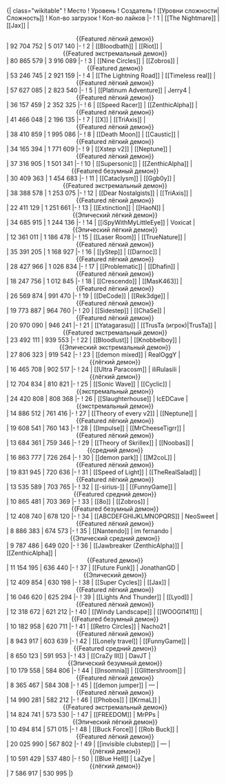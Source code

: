{| class="wikitable"
! Место
! Уровень
! Создатель
! [[Уровни сложности|Сложность]]
! Кол-во загрузок
! Кол-во лайков
|-
! 1
| [[The Nightmare]]
| [[Jax]]
| <center>{{Featured лёгкий демон}}</center>
| 92 704 752
| 5 017 140
|-
! 2
| [[Bloodbath]]
| [[Riot]]
| <center>{{Featured экстремальный демон}}</center>
| 80 865 579
| 3 916 089
|-
! 3
| [[Nine Circles]]
| [[Zobros]]
| <center>{{Featured демон}}</center>
| 53 246 745
| 2 921 159
|-
! 4
| [[The Lightning Road]]
| [[Timeless real]]
| <center>{{Featured лёгкий демон}}</center>
| 57 627 085
| 2 823 540
|-
! 5
| [[Platinum Adventure]]
| Jerry4
| <center>{{Featured лёгкий демон}}</center>
| 36 157 459
| 2 352 325
|-
! 6
| [[Speed Racer]]
| [[ZenthicAlpha]]
| <center>{{Featured лёгкий демон}}</center>
| 41 466 048
| 2 196 135
|-
! 7
| [[X]]
| [[TriAxis]]
| <center>{{Featured лёгкий демон}}</center>
| 38 410 859
| 1 995 086
|-
! 8
| [[Death Moon]]
| [[Caustic]]
| <center>{{Featured лёгкий демон}}</center>
| 34 165 394
| 1 771 609
|-
! 9
| [[Xstep v2]]
| [[Neptune]]
| <center>{{Featured лёгкий демон}}</center>
| 37 316 905
| 1 501 341
|-
! 10
| [[Supersonic]]
| [[ZenthicAlpha]]
| <center>{{Featured безумный демон}}</center>
| 30 409 363
| 1 454 683
|-
! 11
| [[Cataclysm]]
| [[Ggb0y]]
| <center>{{Featured экстремальный демон}}</center>
| 38 388 578
| 1 253 075
|-
! 12
| [[Dear Nostalgists]]
| [[TriAxis]]
| <center>{{Featured лёгкий демон}}</center>
| 22 411 129
| 1 251 661
|-
! 13
| [[Extinction]]
| [[HaoN]]
| <center>{{Эпический лёгкий демон}}</center>
| 34 685 915
| 1 244 136
|-
! 14
| [[iSpyWithMyLittleEye]]
| Voxicat
| <center>{{Эпический лёгкий демон}}</center>
| 12 361 011
| 1 186 478
|-
! 15
| [[Laser Room]]
| [[TrueNature]]
| <center>{{Featured лёгкий демон}}</center>
| 35 391 205
| 1 168 927
|-
! 16
| [[yStep]]
| [[Darnoc]]
| <center>{{Featured лёгкий демон}}</center>
| 28 427 966
| 1 026 834
|-
! 17
| [[Problematic]]
| [[Dhafin]]
| <center>{{Featured лёгкий демон}}</center>
| 18 247 756
| 1 012 845
|-
! 18
| [[Crescendo]]
| [[MasK463]]
| <center>{{Featured лёгкий демон}}</center>
| 26 569 874
| 991 470
|-
! 19
| [[DeCode]]
| [[Rek3dge]]
| <center>{{Featured лёгкий демон}}</center>
| 19 773 887
| 964 760
|-
! 20
| [[Sidestep]]
| [[ChaSe]]
| <center>{{Featured лёгкий демон}}</center>
| 20 970 090
| 946 241
|-
! 21
| [[Yatagarasu]]
| [[TrusTa (игрок)|TrusTa]]
| <center>{{Featured экстремальный демон}}</center>
| 23 492 111
| 939 553
|-
! 22
| [[Bloodlust]]
| [[Knobbelboy]]
| <center>{{Эпический экстремальный демон}}</center>
| 27 806 323
| 919 542
|-
! 23
| [[demon mixed]]
| RealOggY
| <center>{{лёгкий демон}}</center>
| 16 465 708
| 902 517
|-
! 24
| [[Ultra Paracosm]]
| iIiRulasiIi
| <center>{{лёгкий демон}}</center>
| 12 704 834
| 810 821
|-
! 25
| [[Sonic Wave]]
| [[Cyclic]]
| <center>{{экстремальный демон}}</center>
| 24 420 808
| 808 368
|-
! 26
| [[Slaughterhouse]]
| IcEDCave
| <center>{{экстремальный демон}}</center>
| 14 886 512
| 761 416
|-
! 27
| [[Theory of every v2]]
| [[Neptune]]
| <center>{{Featured лёгкий демон}}</center>
| 19 608 541
| 760 143
|-
! 28
| [[Impulse]]
| [[MrCheeseTigrr]]
| <center>{{Featured лёгкий демон}}</center>
| 13 684 361
| 759 346
|-
! 29
| [[Theory of Skrillex]]
| [[Noobas]]
| <center>{{средний демон}}</center>
| 16 863 777
| 726 264
|-
! 30
| [[demon park]]
| [[M2coL]]
| <center>{{Featured лёгкий демон}}</center>
| 19 831 945
| 720 636
|-
! 31
| [[Speed of Light]]
| [[TheRealSalad]]
| <center>{{Featured лёгкий демон}}</center>
| 13 535 589
| 703 765
|-
! 32
| [[-sirius-]]
| [[FunnyGame]]
| <center>{{Featured средний демон}}</center>
| 10 865 481
| 703 369
|-
! 33
| [[8o]]
| [[Zobros]]
| <center>{{Featured безумный демон}}</center>
| 12 408 740
| 678 120
|-
! 34
| [[ABCDEFGHIJKLMNOPQRS]]
| NeoSweet
| <center>{{Featured лёгкий демон}}</center>
| 8 886 383
| 674 573
|-
! 35
| [[Nantendo]]
| im fernando
| <center>{{Эпический средний демон}}</center>
| 9 787 486
| 649 020
|-
! 36
| [[Jawbreaker (ZenthicAlpha)]]
| [[ZenthicAlpha]]
| <center>{{Featured демон}}</center>
| 11 154 195
| 636 440
|-
! 37
| [[Future Funk]]
| JonathanGD
| <center>{{Эпический демон}}</center>
| 12 409 854
| 630 198
|-
! 38
| [[Super Cycles]]
| [[Jax]]
| <center>{{Featured лёгкий демон}}</center>
| 16 046 620
| 625 294
|-
! 39
| [[Lights And Thunder]]
| [[Lyod]]
| <center>{{Featured лёгкий демон}}</center>
| 12 318 672
| 621 212
|-
! 40
| [[Windy Landscape]]
| [[WOOGI1411]]
| <center>{{Featured безумный демон}}</center>
| 10 182 958
| 620 711
|-
! 41
| [[Retro Circles]]
| Nacho21
| <center>{{Featured лёгкий демон}}</center>
| 8 943 917
| 603 639
|-
! 42
| [[Lonely travel]]
| [[FunnyGame]]
| <center>{{Featured средний демон}}</center>
| 8 650 123
| 591 953
|-
! 43
| [[CraZy III]]
| DavJT
| <center>{{Эпический безумный демон}}</center>
| 10 179 558
| 584 806
|-
! 44
| [[Insomnia]]
| [[Glittershroom]]
| <center>{{Featured лёгкий демон}}</center>
| 8 365 467
| 584 308
|-
! 45
| [[demon jumper]]
| —
| <center>{{Featured лёгкий демон}}</center>
| 14 990 281
| 582 212
|-
! 46
| [[Phobos]]
| [[KrmaL]]
| <center>{{Featured экстремальный демон}}</center>
| 14 824 741
| 573 530
|-
! 47
| [[FREEDOM]]
| MrPPs
| <center>{{Эпический лёгкий демон}}</center>
| 10 494 814
| 571 015
|-
! 48
| [[Buck Force]]
| [[Rob Buck]]
| <center>{{Featured лёгкий демон}}</center>
| 20 025 990
| 567 802
|-
! 49
| [[invisible clubstep]]
| —
| <center>{{лёгкий демон}}</center>
| 10 591 429
| 537 480
|-
! 50
| [[Blue Hell]]
| LaZye
| <center>{{лёгкий демон}}</center>
| 7 586 917
| 530 995
|}